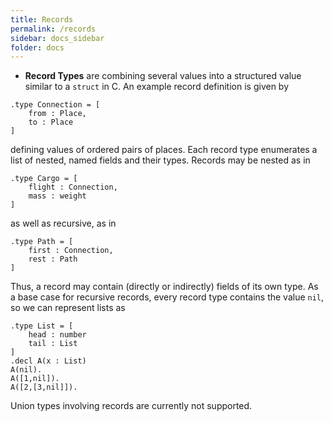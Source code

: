```yaml
---
title: Records
permalink: /records
sidebar: docs_sidebar
folder: docs
---
```


* **Record Types** are combining several values into a structured value similar to a `struct` in C. An example record definition is given by
```
.type Connection = [
    from : Place,
    to : Place
]
```
defining values of ordered pairs of places. Each record type enumerates a list of nested, named fields and their types. Records may be nested as in
```
.type Cargo = [
    flight : Connection,
    mass : weight
]
```
as well as recursive, as in
```
.type Path = [
    first : Connection,
    rest : Path
]
```
Thus, a record may contain (directly or indirectly) fields of its own type. As a base case for recursive records, every record type contains the value `nil`, so we can represent lists as
```
.type List = [
    head : number
    tail : List
]
.decl A(x : List)
A(nil).
A([1,nil]).
A([2,[3,nil]]).
```

Union types involving records are currently not supported.
